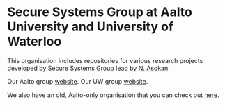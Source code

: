 # Secure Systems Group at Aalto University and University of Waterloo

This organisation includes repositories for various research projects developed by Secure Systems Group lead by [N. Asokan](https://asokan.org/asokan/).

Our Aalto group [website](https://ssg.aalto.fi).
Our UW group [website](https://crysp.uwaterloo.ca/research/SSG/).

We also have an old, Aalto-only organisation that you can check out [here](https://github.com/SSGAalto).
